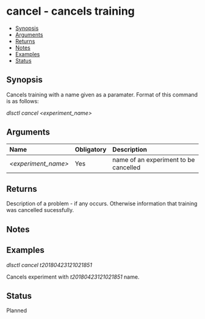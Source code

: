 # cancel - cancels training

- [Synopsis](#synopsis)  
- [Arguments](#arguments)  
- [Returns](#returns)
- [Notes](#notes)  
- [Examples](#examples)  
- [Status](#status)

## Synopsis

Cancels training with a name given as a paramater. Format of this command is as follows:

_dlsctl cancel <experiment_name>_

## Arguments

| Name | Obligatory | Description |
|:--- |:--- |:--- |
|_<experiment_name>_ | Yes | name of an experiment to be cancelled |


## Returns

Description of a problem - if any occurs. Otherwise information that training was cancelled sucessfully. 

## Notes


## Examples

_dlsctl cancel t20180423121021851_

Cancels experiment with _t20180423121021851_ name.

## Status

Planned
